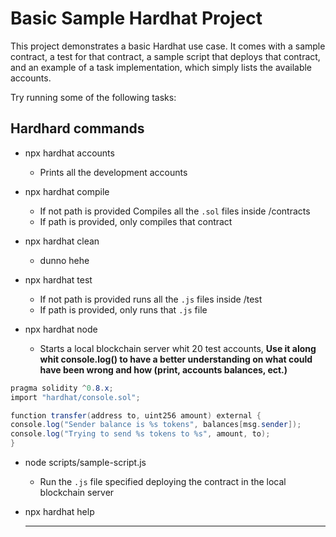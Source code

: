 # Basic Sample Hardhat Project

This project demonstrates a basic Hardhat use case. It comes with a sample contract, a test for that contract, a sample script that deploys that contract, and an example of a task implementation, which simply lists the available accounts.

Try running some of the following tasks:

## Hardhard commands

- npx hardhat accounts
  - Prints all the development accounts

- npx hardhat compile
  - If not path is provided Compiles all the `.sol` files inside /contracts
  - If path is provided, only compiles that contract

- npx hardhat clean
  - dunno hehe
 
- npx hardhat test
  - If not path is provided runs all the `.js` files inside /test
  - If path is provided, only runs that  `.js` file
 
- npx hardhat node
  - Starts a local blockchain server whit 20 test accounts, **Use it along whit console.log() to have a better understanding on what could have been wrong and how (print, accounts balances, ect.)**
```c#
pragma solidity ^0.8.x;
import "hardhat/console.sol";

function transfer(address to, uint256 amount) external {
console.log("Sender balance is %s tokens", balances[msg.sender]);
console.log("Trying to send %s tokens to %s", amount, to);
}
```
 
- node scripts/sample-script.js
  - Run the `.js` file specified deploying the contract in the local blockchain server

- npx hardhat help
  - - -
